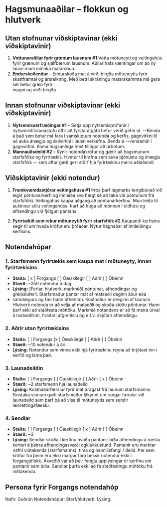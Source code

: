 # Hagsmunaaðilar – flokkun og hlutverk

<!-- 
Fyrir hvern notendahóp skal skrá:
- Nafn hóps (name)
- Staða (status): haka við "Kjörinn" eða "Óhagstæður" ef við á. Aðrir hópar eru ómerktir. 
  (Hópar sem eru hunsaðir þurfa ekki að vera með í skjalinu.)
- Stærð (size): áætlaður fjöldi notenda í hópnum
- Lýsing (description): tilgangur hópsins, helstu ferlar og hlutverk í verkefninu
-->

## Utan stofnunar viðskiptavinar (ekki viðskiptavinir)
1. **Vottunaraðilar fyrir grænum lausnum #1** 
    Votta mötuneyti og veitingahús fyrir grænum og sjálfbærum lausnum. Aðilar hafa 
væntingar um að ný lausn muni minnka matarsóun. 
2. **Endurskoðendur** – Endurskoða mat á virði birgða mötuneytis fyrir skattframtal og ársreiknng. Með betri skráningu matarskammta má gera sér betur grein fyrir  
 magni og virði birgða 

## Innan stofnunar viðskiptavinar (ekki viðskiptavinir)
1. **Nytsemissérfræðingar #1** – 
Setja upp nytsemisprófanir í nytsemistilraunastofu eftir að fyrsta útgáfa hefur verið gefin út. 
--Benda á það sem betur má fara í samskiptum notenda og kerfis, gagnvirkni til að auka ánægju og skilvirkni í lausn verkefna. Benda á 
--vandamál í gagnvirkni. Koma hugsanlega með tillögur að úrbótum. 
2. **Mannauðsdeild #2** – Rýnir notendakröfur og gætir að hagsmunum starfsfólks og fyrirtækis. Hvetur til krafna sem auka þjónustu og ánægju starfsfólk
-- sem aftur gæti gert störf hjá fyrirtækinu meira aðlaðandi 

## Viðskiptavinir (ekki notendur)
1. **Framkvæmdastjórar veitingahúsa #1** Þróa þarf lágmarks tengibúnað við eigið pöntunarkerfi og innleiða svo hægt sé að taka við pöntunum frá 
starfsfólki. Veitingahús kaupa aðgang að pöntunarkerfinu. Mun leiða til aukinnar sölu veitingahúss. Þarf að huga að mönnun í eldhúsi og afhendingu við fjölgun pantana

2. **Fyrirtækið sem rekur mötuneytið fyrir starfsfólk #2** Kaupandi kerfisins segir til um hvaða kröfur eru þróaðar. Nýtur
hagnaðar af innleiðingu kerfisins. 

## Notendahópar

### 1. Starfsmenn fyrirtækis sem kaupa mat í mötuneyty,  innan fyrirtækisins
- **Staða:** [ x ] Forgangs  [ ] Óæskilegir  [ ] Aðrir  [ ] Óbeinn  
- **Stærð:** ~250 notendur á dag
- **Lýsing:** [Ferlar, hlutverk, markmið] pöntunar, afhendingar og greiðsluferli. Starfsmaður pantar mat af matseðli daginn áður eða 
- samdægurs og fær hann afhentan. Kostnaður er dreginn af launum. Hlutverk notenda er að velja af matseðli og skoða stöðu
pöntunar. Hann þarf ekki að staðfesta móttöku. Markmið notandans er að fá meira úrval á matseðilinn, hraðari afgreiðslu og e.t.v. 
skjótari afhendingu. 

### 2. Aðrir utan fyrirtækisins 
- **Staða:** [ ] Forgangs   [x ] Óæskilegir  [ ] Aðrir  [ ] Óbeinn  
- **Stærð:** ~10 notendur á ári 
- **Lýsing:** Notendur sem vinna ekki hjá fyrirtækinu reyna að brjótast inn í kerfið og lama það. 

### 3. Launadeildin 
- **Staða:** [ ] Forgangs   [  ] Óæskilegir  [ ] Aðrir  [ x ] Óbeinn  
- **Stærð:** ~2 starfsmenn hjá launadeild 
- **Lýsing:** Kostnaðarfærslur fyrir mat dragast frá launum starfsmanns. Einstaka sinnum gæti starfsmaður tilkynnt
um rangar færslur við launadeild sem þarf þá að vísa til mötuneytis sem sendir leiðréttingafærslu. 

### 4. Sendlar 
- **Staða:** [ ] Forgangs   [ ] Óæskilegir  [ x ] Aðrir [ ] Óbeinn  
- **Stærð:** ~3 
- **Lýsing:** Sendlar skoða í kerfinu hvaða pantanir bíða afhendingu á næsta korteri á þeirra afhendingasvæði ogklukkustund.
Pantanir eru merktar nafni viðtakenda (starfsmanns), tíma og heimilisfangi / deild. Þar sem kröfur frá þeim 
eru ekki margar fara þessir notendur ekki í forgangsflokk. Ákveðið var að þeir fengju upplýsingar úr kerfinu
um pantanir sem bíða. Sendlar þurfa ekki að fá staðfestingu móttöku frá viðtakenda. 

## Persona fyrir Forgangs  notendahóp
<!--
Persóna getur komið í stað raunverulegs notendafulltrúa þegar hann er 
ekki tiltækur. Þá getur BA hugsað sér slíkan notanda við að framkvæma verk 
eða velja, og þannig búið til upphafspunkt fyrir kröfur sem síðar eru sannreyndar 
með notendum.

Upplýsingar um persónu fyrir viðskiptavin geta innihaldið félags- og 
lýðfræðilega eiginleika, hegðun, óskir og pirrandi þætti. 
Mikilvægt er að tryggja að persónur séu raunverulega fulltrúar viðkomandi 
notendahóps, byggt á markaðs-, lýðfræðilegum og þjóðfræðilegum rannsóknum
-->
<!--
Dæmi bls. 107
Fred, 41, has been a chemist at Contoso Pharmaceuticals since he received his Ph.D.
14 years ago. He doesn’t have much patience with computers. Fred usually works
on two projects at a time in related chemical areas. His lab contains approximately
300 bottles of chemicals and gas cylinders. On an average day, he’ll need four new
chemicals from the stockroom. Two of these will be commercial chemicals in stock,
one will need to be ordered, and one will come from the supply of proprietary Contoso
chemical samples. On occasion, Fred will need a hazardous chemical that requires
special training for safe handling. When he buys a chemical for the first time, Fred
wants the material safety data sheet emailed to him automatically. Each year, Fred will
synthesize about 20 new proprietary chemicals to go into the stockroom. Fred wants
a report of his chemical usage for the previous month to be generated automatically
and sent to him by email so that he can monitor his chemical exposure.
--> 

Nafn: Guðrún 
Notendahópur: 
Starf/hlutverk:
Lýsing:

